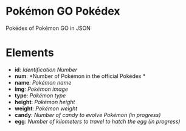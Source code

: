 # Pokémon GO Pokédex
Pokédex of Pokémon GO in JSON

# Elements
*   **id**: *Identification Number*
*   **num**: *Number of Pokémon in the official Pokédex *
*   **name**: *Pokémon name*
*   **img**: *Pokémon image*
*   **type**: *Pokémon type*
*   **height**: *Pokémon height*
*   **weight**: *Pokémon weight*
*   **candy**: *Number of candy to evolve Pokémon (in progress)*
*   **egg**: *Number of kilometers to travel to hatch the egg (in progress)*
